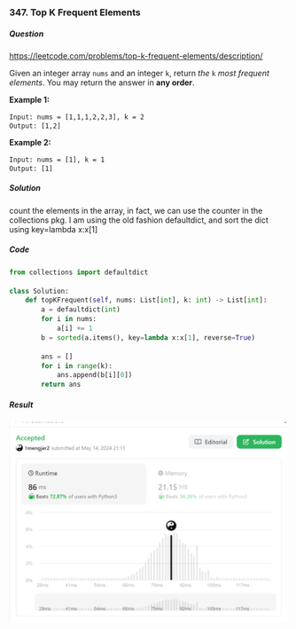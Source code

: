 ### 347. Top K Frequent Elements

##### Question

https://leetcode.com/problems/top-k-frequent-elements/description/

Given an integer array `nums` and an integer `k`, return *the* `k` *most frequent elements*. You may return the answer in **any order**.

 

**Example 1:**

```
Input: nums = [1,1,1,2,2,3], k = 2
Output: [1,2]
```

**Example 2:**

```
Input: nums = [1], k = 1
Output: [1]
```



##### Solution

count the elements in the array, in fact, we can use the counter in the collections pkg. I am using the old fashion defaultdict, and sort the dict using key=lambda x:x[1]



##### Code

```python
from collections import defaultdict

class Solution:
    def topKFrequent(self, nums: List[int], k: int) -> List[int]:
        a = defaultdict(int)
        for i in nums:
            a[i] += 1
        b = sorted(a.items(), key=lambda x:x[1], reverse=True)
    
        ans = []
        for i in range(k):
            ans.append(b[i][0])
        return ans
```



##### Result

![image-20240514211424207](./assets/image-20240514211424207.png)